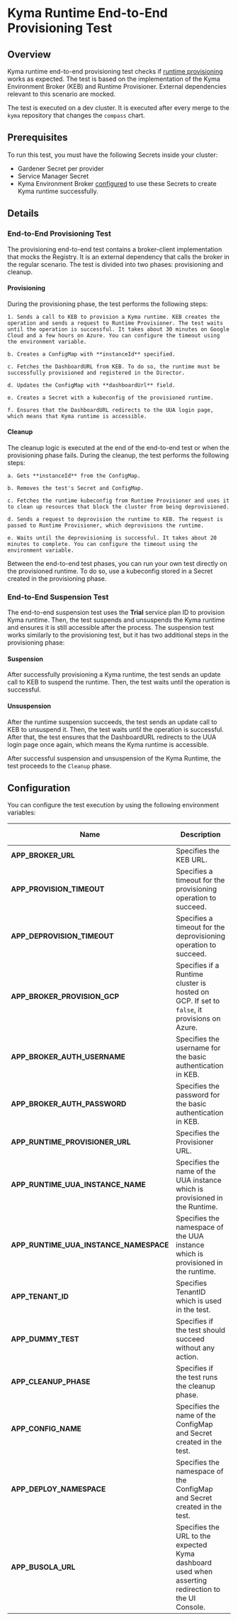 # Kyma Runtime End-to-End Provisioning Test

## Overview

Kyma runtime end-to-end provisioning test checks if [runtime provisioning](https://github.com/kyma-project/kyma-environment-broker/blob/main/docs/user/01-10-architecture.md) works as expected. The test is based on the implementation of the Kyma Environment Broker (KEB) and Runtime Provisioner. External dependencies relevant to this scenario are mocked.

The test is executed on a dev cluster. It is executed after every merge to the `kyma` repository that changes the `compass` chart.

## Prerequisites

To run this test, you must have the following Secrets inside your cluster:
- Gardener Secret per provider
- Service Manager Secret
- Kyma Environment Broker [configured](https://github.com/kyma-project/kyma-environment-broker/tree/main#configuration) to use these Secrets to create Kyma runtime successfully.

## Details

### End-to-End Provisioning Test
The provisioning end-to-end test contains a broker-client implementation that mocks the Registry. It is an external dependency that calls the broker in the regular scenario. The test is divided into two phases: provisioning and cleanup.

#### Provisioning

During the provisioning phase, the test performs the following steps:

    1. Sends a call to KEB to provision a Kyma runtime. KEB creates the operation and sends a request to Runtime Provisioner. The test waits until the operation is successful. It takes about 30 minutes on Google Cloud and a few hours on Azure. You can configure the timeout using the environment variable.

    b. Creates a ConfigMap with **instanceId** specified.

    c. Fetches the DashboardURL from KEB. To do so, the runtime must be successfully provisioned and registered in the Director.

    d. Updates the ConfigMap with **dashboardUrl** field.

    e. Creates a Secret with a kubeconfig of the provisioned runtime.

    f. Ensures that the DashboardURL redirects to the UUA login page, which means that Kyma runtime is accessible.

#### Cleanup

The cleanup logic is executed at the end of the end-to-end test or when the provisioning phase fails. During the cleanup, the test performs the following steps:

    a. Gets **instanceId** from the ConfigMap.

    b. Removes the test's Secret and ConfigMap.

    c. Fetches the runtime kubeconfig from Runtime Provisioner and uses it to clean up resources that block the cluster from being deprovisioned.

    d. Sends a request to deprovision the runtime to KEB. The request is passed to Runtime Provisioner, which deprovisions the runtime.

    e. Waits until the deprovisioning is successful. It takes about 20 minutes to complete. You can configure the timeout using the environment variable.

Between the end-to-end test phases, you can run your own test directly on the provisioned runtime. To do so, use a kubeconfig stored in a Secret created in the provisioning phase.

### End-to-End Suspension Test

The end-to-end suspension test uses the **Trial** service plan ID to provision Kyma runtime. Then, the test suspends and unsuspends the Kyma runtime and ensures it is still accessible after the process. The suspension test works similarly to the provisioning test, but it has two additional steps in the provisioning phase:

#### Suspension

After successfully provisioning a Kyma runtime, the test sends an update call to KEB to suspend the runtime. Then, the test waits until the operation is successful.


#### Unsuspension

   After the runtime suspension succeeds, the test sends an update call to KEB to unsuspend it. Then, the test waits until the operation is successful. After that, the test ensures that the DashboardURL redirects to the UUA login page once again, which means the Kyma runtime is accessible.

After successful suspension and unsuspension of the Kyma Runtime, the test proceeds to the `Cleanup` phase.

## Configuration

You can configure the test execution by using the following environment variables:

| Name | Description | Default value |
|-----|---------|:--------:|
| **APP_BROKER_URL** | Specifies the KEB URL. | None |
| **APP_PROVISION_TIMEOUT** | Specifies a timeout for the provisioning operation to succeed. | `3h` |
| **APP_DEPROVISION_TIMEOUT** | Specifies a timeout for the deprovisioning operation to succeed. | `1h` |
| **APP_BROKER_PROVISION_GCP** | Specifies if a Runtime cluster is hosted on GCP. If set to `false`, it provisions on Azure. | `true` |
| **APP_BROKER_AUTH_USERNAME** | Specifies the username for the basic authentication in KEB. | `broker` |
| **APP_BROKER_AUTH_PASSWORD** | Specifies the password for the basic authentication in KEB. | None |
| **APP_RUNTIME_PROVISIONER_URL** | Specifies the Provisioner URL. | None |
| **APP_RUNTIME_UUA_INSTANCE_NAME** | Specifies the name of the UUA instance which is provisioned in the Runtime. | `uua-issuer` |
| **APP_RUNTIME_UUA_INSTANCE_NAMESPACE** | Specifies the namespace of the UUA instance which is provisioned in the runtime. | `kyma-system` |
| **APP_TENANT_ID** | Specifies TenantID which is used in the test. | None |
| **APP_DUMMY_TEST** | Specifies if the test should succeed without any action. | `false` |
| **APP_CLEANUP_PHASE** | Specifies if the test runs the cleanup phase. | `false` |
| **APP_CONFIG_NAME** | Specifies the name of the ConfigMap and Secret created in the test. | `e2e-runtime-config` |
| **APP_DEPLOY_NAMESPACE** | Specifies the namespace of the ConfigMap and Secret created in the test. | `kcp-system` |
| **APP_BUSOLA_URL** | Specifies the URL to the expected Kyma dashboard used when asserting redirection to the UI Console.  | `kcp-system` |
